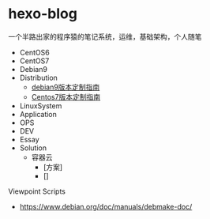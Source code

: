 # hexo-blog

一个半路出家的程序猿的笔记系统，运维，基础架构，个人随笔

* CentOS6  
* CentOS7  
* Debian9  
* Distribution  
  * [debian9版本定制指南](https://github.com/panhaitao/markdown-blog/blob/master/Archives/Distribution/debian9-iso-custom.md)
  * [Centos7版本定制指南](https://github.com/panhaitao/centos7-custom-iso-build/blob/master/README.md)
* LinuxSystem  
* Application  
* OPS  
* DEV  
* Essay  
* Solution 
  * 容器云
    * [方案]
    * []
   
Viewpoint
Scripts  

* https://www.debian.org/doc/manuals/debmake-doc/
